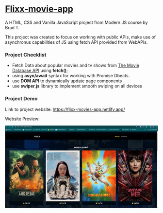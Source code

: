 # [Flixx-movie-app](https://flixx-movies-app.netlify.app/)

A HTML, CSS and Vanilla JavaScript project from Modern JS course by Brad T.

This project was created to focus on working with public APIs, make use of asynchronus capabilities of JS using fetch API provided from WebAPIs.

### Project Checklist

- Fetch Data about popular movies and tv shows from [The Movie Database API](https://developer.themoviedb.org/docs/getting-started) using **fetch()**;
- using **asyn/await** syntax for working with Promise Obects.
- use **DOM API** to dynamically update page components
- use **swiper.js** library to implement smooth swiping on all devices

### Project Demo

Link to project website: https://flixx-movies-app.netlify.app/

Website Preview:

![Website Demo](./images/demo.gif)
